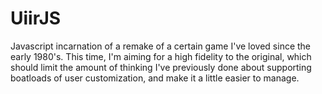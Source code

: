 UiirJS
======

Javascript incarnation of a remake of a certain game I've loved since the early 1980's.  This time, I'm aiming for a high fidelity to the original, which should limit the amount of thinking I've previously done about supporting boatloads of user customization, and make it a little easier to manage.
